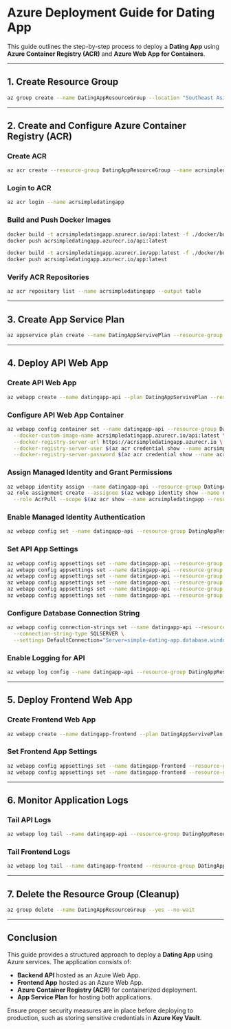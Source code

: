 # Azure Deployment Guide for Dating App

This guide outlines the step-by-step process to deploy a **Dating App** using **Azure Container Registry (ACR)** and **Azure Web App for Containers**.

---

## 1. Create Resource Group

```sh
az group create --name DatingAppResourceGroup --location "Southeast Asia"
```

---

## 2. Create and Configure Azure Container Registry (ACR)

### Create ACR
```sh
az acr create --resource-group DatingAppResourceGroup --name acrsimpledatingapp --sku Basic --admin-enabled true
```

### Login to ACR
```sh
az acr login --name acrsimpledatingapp
```

### Build and Push Docker Images
```sh
docker build -t acrsimpledatingapp.azurecr.io/api:latest -f ./docker/build/api/Dockerfile .
docker push acrsimpledatingapp.azurecr.io/api:latest

docker build -t acrsimpledatingapp.azurecr.io/app:latest -f ./docker/build/app/Dockerfile .
docker push acrsimpledatingapp.azurecr.io/app:latest
```

### Verify ACR Repositories
```sh
az acr repository list --name acrsimpledatingapp --output table
```

---

## 3. Create App Service Plan

```sh
az appservice plan create --name DatingAppServivePlan --resource-group DatingAppResourceGroup --location "Southeast Asia" --sku B1 --is-linux
```

---

## 4. Deploy API Web App

### Create API Web App
```sh
az webapp create --name datingapp-api --plan DatingAppServivePlan --resource-group DatingAppResourceGroup --deployment-container-image-name acrsimpledatingapp.azurecr.io/api:latest
```

### Configure API Web App Container
```sh
az webapp config container set --name datingapp-api --resource-group DatingAppResourceGroup \
  --docker-custom-image-name acrsimpledatingapp.azurecr.io/api:latest \
  --docker-registry-server-url https://acrsimpledatingapp.azurecr.io \
  --docker-registry-server-user $(az acr credential show --name acrsimpledatingapp --query username --output tsv) \
  --docker-registry-server-password $(az acr credential show --name acrsimpledatingapp --query passwords[0].value --output tsv)
```

### Assign Managed Identity and Grant Permissions
```sh
az webapp identity assign --name datingapp-api --resource-group DatingAppResourceGroup
az role assignment create --assignee $(az webapp identity show --name datingapp-api --resource-group DatingAppResourceGroup --query principalId --output tsv) \
  --role AcrPull --scope $(az acr show --name acrsimpledatingapp --resource-group DatingAppResourceGroup --query id --output tsv)
```

### Enable Managed Identity Authentication
```sh
az webapp config set --name datingapp-api --resource-group DatingAppResourceGroup --acr-use-managed-identity-credentials true
```

### Set API App Settings
```sh
az webapp config appsettings set --name datingapp-api --resource-group DatingAppResourceGroup --settings ASPNETCORE_ENVIRONMENT=Production
az webapp config appsettings set --name datingapp-api --resource-group DatingAppResourceGroup --settings WEBSITES_PORT=80
az webapp config appsettings set --name datingapp-api --resource-group DatingAppResourceGroup --settings TokenKey=a3f1d9e2b8c7f6543a1b9d8c7e6f5a4b3c2d1e0f9b8a7c6d5e4f3a2b1c0d9e8f
az webapp config appsettings set --name datingapp-api --resource-group DatingAppResourceGroup --settings AllowedHosts=*
az webapp config appsettings set --name datingapp-api --resource-group DatingAppResourceGroup --settings Logging__LogLevel__Default=Debug
az webapp config appsettings set --name datingapp-api --resource-group DatingAppResourceGroup --settings Logging__LogLevel__Microsoft.AspNetCore=Debug
```

### Configure Database Connection String
```sh
az webapp config connection-strings set --name datingapp-api --resource-group DatingAppResourceGroup \
  --connection-string-type SQLSERVER \
  --settings DefaultConnection="Server=simple-dating-app.database.windows.net,1433;Database=DatingDB;User ID=adminuser;Password=Password@1;Encrypt=True;TrustServerCertificate=False;"
```

### Enable Logging for API
```sh
az webapp log config --name datingapp-api --resource-group DatingAppResourceGroup --docker-container-logging filesystem
```

---

## 5. Deploy Frontend Web App

### Create Frontend Web App
```sh
az webapp create --name datingapp-frontend --plan DatingAppServivePlan --resource-group DatingAppResourceGroup --deployment-container-image-name acrsimpledatingapp.azurecr.io/app:latest
```

### Set Frontend App Settings
```sh
az webapp config appsettings set --name datingapp-frontend --resource-group DatingAppResourceGroup --settings SERVICE_API_ENDPOINT="https://datingapp-api.azurewebsites.net/api/"
az webapp config appsettings set --name datingapp-frontend --resource-group DatingAppResourceGroup --settings PRODUCTION_MODE=true
```

---

## 6. Monitor Application Logs

### Tail API Logs
```sh
az webapp log tail --name datingapp-api --resource-group DatingAppResourceGroup
```

### Tail Frontend Logs
```sh
az webapp log tail --name datingapp-frontend --resource-group DatingAppResourceGroup
```

---

## 7. Delete the Resource Group (Cleanup)

```sh
az group delete --name DatingAppResourceGroup --yes --no-wait
```

---

## Conclusion
This guide provides a structured approach to deploy a **Dating App** using Azure services. The application consists of:
- **Backend API** hosted as an Azure Web App.
- **Frontend App** hosted as an Azure Web App.
- **Azure Container Registry (ACR)** for containerized deployment.
- **App Service Plan** for hosting both applications.

Ensure proper security measures are in place before deploying to production, such as storing sensitive credentials in **Azure Key Vault**.

